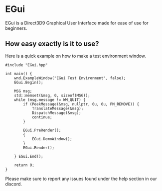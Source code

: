 # EGui

EGui is a Direct3D9 Graphical User Interface made for ease of use for beginners.

## How easy exactly is it to use?
Here is a quick example on how to make a test environment window.
```
#include "EGui.hpp"

int main() {
    wnd.ExampleWindow("EGui Test Environment", false);
    EGui.Begin();

    MSG msg;
    std::memset(&msg, 0, sizeof(MSG));
    while (msg.message != WM_QUIT) {
        if (PeekMessage(&msg, nullptr, 0u, 0u, PM_REMOVE)) {
            TranslateMessage(&msg);
            DispatchMessage(&msg);
            continue;
        }

        EGui.PreRender();
        {
            EGui.DemoWindow();
        }
        EGui.Render();

    } EGui.End();

    return 0;
}
```

Please make sure to report any issues found under the help section in our discord.
